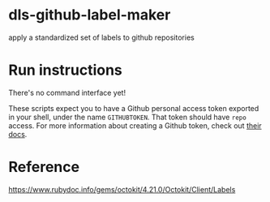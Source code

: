 # dls-github-label-maker
apply a standardized set of labels to github repositories

# Run instructions
There's no command interface yet!

These scripts expect you to have a Github personal access token exported in your shell, under the name `GITHUBTOKEN`. That token should have `repo` access. For more information about creating a Github token, check out [their docs](https://help.github.com/articles/creating-a-personal-access-token-for-the-command-line/).

# Reference
https://www.rubydoc.info/gems/octokit/4.21.0/Octokit/Client/Labels
